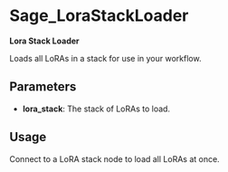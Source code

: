 # Sage_LoraStackLoader

**Lora Stack Loader**

Loads all LoRAs in a stack for use in your workflow.

## Parameters
- **lora_stack**: The stack of LoRAs to load.

## Usage
Connect to a LoRA stack node to load all LoRAs at once.
